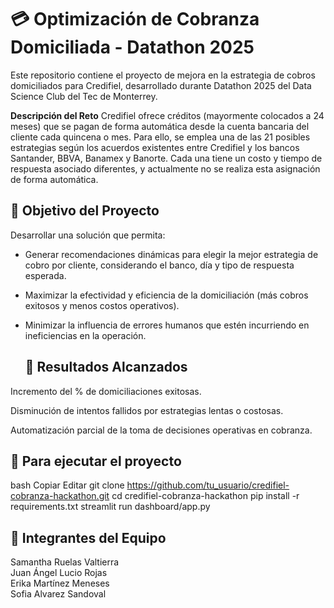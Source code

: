 # 💳 Optimización de Cobranza Domiciliada - Datathon 2025
Este repositorio contiene el proyecto de mejora en la estrategia de cobros domiciliados para Credifiel, desarrollado durante Datathon 2025 del Data Science Club del Tec de Monterrey.

**Descripción del Reto**
Credifiel ofrece créditos (mayormente colocados a 24 meses) que se pagan de forma automática desde la cuenta bancaria del cliente cada quincena o mes. Para ello, se emplea una de las 21 posibles estrategias según los acuerdos existentes entre Credifiel y los bancos Santander, BBVA, Banamex y Banorte. Cada una tiene un costo y tiempo de respuesta asociado diferentes, y actualmente no se realiza esta asignación de forma automática.


## 🎯 Objetivo del Proyecto
Desarrollar una solución que permita:

- Generar recomendaciones dinámicas para elegir la mejor estrategia de cobro por cliente, considerando el banco, día y tipo de respuesta esperada.

- Maximizar la efectividad y eficiencia de la domiciliación (más cobros exitosos y menos costos operativos).

- Minimizar la influencia de errores humanos que estén incurriendo en ineficiencias en la operación.


  ## 🏁 Resultados Alcanzados
Incremento del % de domiciliaciones exitosas.

Disminución de intentos fallidos por estrategias lentas o costosas.

Automatización parcial de la toma de decisiones operativas en cobranza.


## 🚀 Para ejecutar el proyecto
bash
Copiar
Editar
git clone https://github.com/tu_usuario/credifiel-cobranza-hackathon.git
cd credifiel-cobranza-hackathon
pip install -r requirements.txt
streamlit run dashboard/app.py


## 🤝 Integrantes del Equipo
Samantha Ruelas Valtierra  
Juan Ángel Lucio Rojas  
Erika Martínez Meneses  
Sofia Alvarez Sandoval
